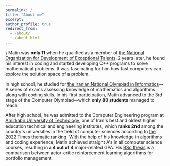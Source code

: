 ```yaml
---
permalink: /
title: "About me"
excerpt:
author_profile: true
redirect_from: 
  - /about/
  - /about.html
---
```

\\
Matin was **only 11** when he qualified as a member of [the National Organization for Development of Exceptional Talents](https://en.wikipedia.org/wiki/National_Organization_for_Development_of_Exceptional_Talents). 2 years later, he found his interest in coding and started developing C++ programs to solve mathematical problems. It was fascinating for him how fast computers can explore the solution space of a problem.

In high school, he studied for [the Iranian National Olympiad in Informatics](https://ioinformatics.org/journal/v11si_2017_25_33.pdf)—A series of exams assessing knowledge of mathematics and algorithms along with coding skills. In his first participation, Matin advanced to the 3rd stage of the Computer Olympiad—which **only 80 students** managed to reach.

After high school, he was admitted to the Computer Engineering program at [Amirkabir University of Technology](https://aut.ac.ir/en), one of Iran's best and oldest higher education technical and engineering institutes, which **ranks 2nd** among the country's universities in the field of computer sciences according to [the 2022 Times thematic ranking](https://www.timeshighereducation.com/world-university-rankings/2022/subject-ranking/computer-science). With the help of his knowledge in algorithms and coding experience, Matin achieved straight A's in all computer science courses, resulting in **a 4 out of 4** major-related GPA. His [BSc thesis](/bsc-thesis/) is a comparison between actor-critic reinforcement learning algorithms for portfolio management.
